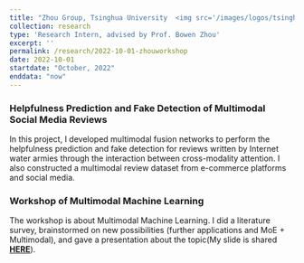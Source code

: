```yaml
---
title: "Zhou Group, Tsinghua University  <img src='/images/logos/tsinghua.png' height='50' width='50'>"
collection: research
type: 'Research Intern, advised by Prof. Bowen Zhou'
excerpt: ''
permalink: /research/2022-10-01-zhouworkshop
date: 2022-10-01
startdate: "October, 2022"
enddata: "now"
---
```




### Helpfulness Prediction and Fake Detection of Multimodal Social Media Reviews

In this project, I developed multimodal fusion networks to perform the helpfulness prediction and fake detection for reviews written by Internet water armies through the interaction between cross-modality attention. I also constructed a multimodal review dataset from e-commerce platforms and social media.

### Workshop of Multimodal Machine Learning

The workshop is about Multimodal Machine Learning. I did a literature survey, brainstormed on new possibilities (further applications and MoE + Multimodal), and gave a presentation about the topic(My slide is shared [**HERE**](<https://yao-jz.github.io/files/workshop/multimodal.pdf>)).

<!-- 
The workshop is about Multimodal Machine Learning. At the same time, inspired by the [Language-Image Mixture of Experts](https://arxiv.org/abs/2206.02770) (also refer to [this Google Blog](https://ai.googleblog.com/2022/06/limoe-learning-multiple-modalities-with.html)) proposed by Google recently, I am quite interested in the combination of Mixture of Experts architecture and Multimodal Information. After my literature research, I wrote a research proposal and designed experiments for the Multitask Multimodal Mixture of Experts approach.

### A Hierarchical Overview of Multimodal Machine Learning --- And potential ideas with personal insights

Apart from massive text data, there is also a large amount of multimodal data, like audio, image, video, time-series, force sensors, tables, and so on. In this survey paper, [Multimodal Machine Learning: A Survey and Taxonomy](https://ieeexplore.ieee.org/abstract/document/8269806), the author identifies and explores five core technical challenges: **Representation**, **Translation**, **Alignment**, **Fusion**, and **Co-learning**. Based on this, I did a literature survey, summarized the classical work, brainstormed on new possibilities, and gave a presentation (my slide is shared [**HERE**](<https://yao-jz.github.io/files/workshop/multimodal.pdf>)).

### MMMoE: Advancing Multimodal Mixture-of-Experts Architecture to Power Next-Generation Multimodal Paradigm

As mentioned above, the multimodal MoE is an exciting new field full of opportunity, which is under-investigated. So based on my knowledge and recent work, I wrote a research proposal and designed experiments for a MultiTask Multimodal Mixture of Experts approach, which I call MMMoE (Triple-MoE). I hope this preliminary, untested idea can be implemented in the future and can inspire others in the interesting research of Multimodal MoEs. My research proposal can be found [**HERE**](<https://yao-jz.github.io/files/workshop/MMMoE-proposal.pdf>), and my slides for the introduction can be found [**HERE**](<https://yao-jz.github.io/files/workshop/MMMoE_intro.pdf>) -->
